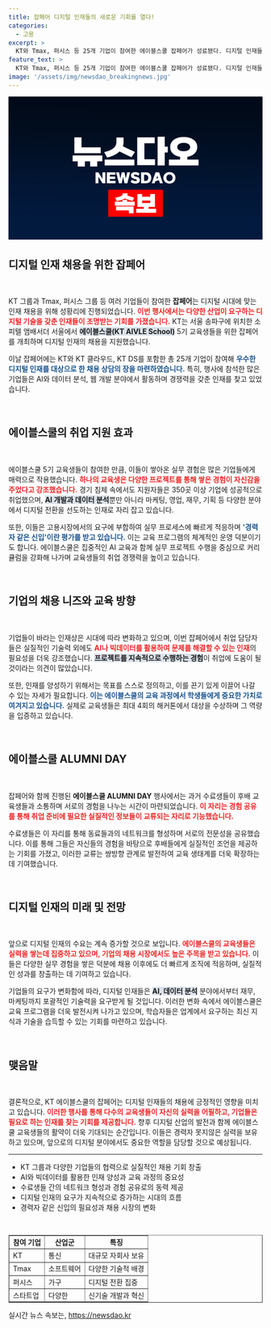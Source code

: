 ```yaml
---
title: 잡페어 디지털 인재들의 새로운 기회를 열다!
categories:
  - 고용
excerpt: >
  KT와 Tmax, 퍼시스 등 25개 기업이 참여한 에이블스쿨 잡페어가 성료됐다. 디지털 인재들의 취업 기회를 넓히기 위해 다양한 분야의 기업들이 현장에서 직접 채용 상담을 진행하며, AI와 데이터 분석 등 실무 경험이 돋보이는 교육생들이 경력자 같은 신입으로 주목받고 있다.
feature_text: >
  KT와 Tmax, 퍼시스 등 25개 기업이 참여한 에이블스쿨 잡페어가 성료됐다. 디지털 인재들의 취업 기회를 넓히기 위해 다양한 분야의 기업들이 현장에서 직접 채용 상담을 진행하며, AI와 데이터 분석 등 실무 경험이 돋보이는 교육생들이 경력자 같은 신입으로 주목받고 있다.
image: '/assets/img/newsdao_breakingnews.jpg'
---
```


<p><img src="/assets/img/newsdao_breakingnews.jpg" alt="pcversion 속보" /></p>

<h2 data-ke-size="size26">디지털 인재 채용을 위한 잡페어</h2>

<p data-ke-size="size16">&nbsp;</p>

<p>KT 그룹과 Tmax, 퍼시스 그룹 등 여러 기업들이 참여한 <b>잡페어</b>는 디지털 시대에 맞는 인재 채용을 위해 성황리에 진행되었습니다. <b><span style="color: #ee2323;">이번 행사에서는 다양한 산업이 요구하는 디지털 기술을 갖춘 인재들이 조명받는 기회를 가졌습니다.</span></b> KT는 서울 송파구에 위치한 소피텔 앰배서더 서울에서 <b><span style="background-color: #21538527;">에이블스쿨(KT AIVLE School)</span></b> 5기 교육생들을 위한 잡페어를 개최하며 디지털 인재의 채용을 지원했습니다. </p>

<p>이날 잡페어에는 KT와 KT 클라우드, KT DS를 포함한 총 25개 기업이 참여해 <b><span style="color: #1a5490;">우수한 디지털 인재를 대상으로 한 채용 상담의 장을 마련하였습니다.</span></b> 특히, 행사에 참석한 많은 기업들은 AI와 데이터 분석, 웹 개발 분야에서 활동하며 경쟁력을 갖춘 인재를 찾고 있었습니다. </p>

<p data-ke-size="size16">&nbsp;</p>

<h2 data-ke-size="size26">에이블스쿨의 취업 지원 효과</h2>

<p data-ke-size="size16">&nbsp;</p>

<p>에이블스쿨 5기 교육생들이 참여한 만큼, 이들이 쌓아온 실무 경험은 많은 기업들에게 매력으로 작용했습니다. <b><span style="color: #ee2323;">하나의 교육생은 다양한 프로젝트를 통해 쌓은 경험이 자신감을 주었다고 강조했습니다.</span></b> 경기 침체 속에서도 지원자들은 350곳 이상 기업에 성공적으로 취업했으며, <b><span style="background-color: #21538527;">AI 개발과 데이터 분석</span></b>뿐만 아니라 마케팅, 영업, 재무, 기획 등 다양한 분야에서 디지털 전환을 선도하는 인재로 자리 잡고 있습니다.</p>

<p>또한, 이들은 고용시장에서의 요구에 부합하여 실무 프로세스에 빠르게 적응하며 <b><span style="color: #1a5490;">'경력자 같은 신입'이란 평가를 받고 있습니다.</span></b> 이는 교육 프로그램의 체계적인 운영 덕분이기도 합니다. 에이블스쿨은 집중적인 AI 교육과 함께 실무 프로젝트 수행을 중심으로 커리큘럼을 강화해 나가며 교육생들의 취업 경쟁력을 높이고 있습니다. </p>

<p data-ke-size="size16">&nbsp;</p>

<h2 data-ke-size="size26">기업의 채용 니즈와 교육 방향</h2>

<p data-ke-size="size16">&nbsp;</p>

<p>기업들이 바라는 인재상은 시대에 따라 변화하고 있으며, 이번 잡페어에서 취업 담당자들은 실질적인 기술력 외에도 <b><span style="color: #ee2323;">AI나 빅데이터를 활용하여 문제를 해결할 수 있는 인재</span></b>의 필요성을 더욱 강조했습니다. <b><span style="background-color: #21538527;">프로젝트를 지속적으로 수행하는 경험</span></b>이 취업에 도움이 될 것이라는 의견이 많았습니다.</p>

<p>또한, 인재를 양성하기 위해서는 목표를 스스로 정의하고, 이를 끈기 있게 이끌어 나갈 수 있는 자세가 필요합니다. <b><span style="color: #1a5490;">이는 에이블스쿨의 교육 과정에서 학생들에게 중요한 가치로 여겨지고 있습니다.</span></b> 실제로 교육생들은 최대 4회의 해커톤에서 대상을 수상하며 그 역량을 입증하고 있습니다. </p>

<p data-ke-size="size16">&nbsp;</p>

<h2 data-ke-size="size26">에이블스쿨 ALUMNI DAY</h2>

<p data-ke-size="size16">&nbsp;</p>

<p>잡페어와 함께 진행된 <b>에이블스쿨 ALUMNI DAY</b> 행사에서는 과거 수료생들이 후배 교육생들과 소통하며 서로의 경험을 나누는 시간이 마련되었습니다. <b><span style="color: #ee2323;">이 자리는 경험 공유를 통해 취업 준비에 필요한 실질적인 정보들이 교류되는 자리로 기능했습니다.</span></b> </p>

<p>수료생들은 이 자리를 통해 동료들과의 네트워크를 형성하며 서로의 전문성을 공유했습니다. 이를 통해 그들은 자신들의 경험을 바탕으로 후배들에게 실질적인 조언을 제공하는 기회를 가졌고, 이러한 교류는 쌍방향 관계로 발전하여 교육 생태계를 더욱 확장하는 데 기여했습니다. </p>

<p data-ke-size="size16">&nbsp;</p>

<h2 data-ke-size="size26">디지털 인재의 미래 및 전망</h2>

<p data-ke-size="size16">&nbsp;</p>

<p>앞으로 디지털 인재의 수요는 계속 증가할 것으로 보입니다. <b><span style="color: #ee2323;">에이블스쿨의 교육생들은 실력을 쌓는데 집중하고 있으며, 기업의 채용 시장에서도 높은 주목을 받고 있습니다.</span></b> 이들은 다양한 실무 경험을 쌓은 덕분에 채용 이후에도 더 빠르게 조직에 적응하며, 실질적인 성과를 창출하는 데 기여하고 있습니다.</p>

<p>기업들의 요구가 변화함에 따라, 디지털 인재들은 <b><span style="background-color: #21538527;">AI, 데이터 분석</span></b> 분야에서부터 재무, 마케팅까지 포괄적인 기술력을 요구받게 될 것입니다. 이러한 변화 속에서 에이블스쿨은 교육 프로그램을 더욱 발전시켜 나가고 있으며, 학습자들은 업계에서 요구하는 최신 지식과 기술을 습득할 수 있는 기회를 마련하고 있습니다.</p>

<p data-ke-size="size16">&nbsp;</p>

<h2 data-ke-size="size26">맺음말</h2>

<p data-ke-size="size16">&nbsp;</p>

<p>결론적으로, KT 에이블스쿨의 잡페어는 디지털 인재들의 채용에 긍정적인 영향을 미치고 있습니다. <b><span style="color: #ee2323;">이러한 행사를 통해 다수의 교육생들이 자신의 실력을 어필하고, 기업들은 필요로 하는 인재를 찾는 기회를 제공합니다.</span></b> 향후 디지털 산업의 발전과 함께 에이블스쿨 교육생들의 활약이 더욱 기대되는 순간입니다. 이들은 경력자 못지않은 실력을 보유하고 있으며, 앞으로의 디지털 분야에서도 중요한 역할을 담당할 것으로 예상됩니다.</p>

<hr>

<ul>
    <li>KT 그룹과 다양한 기업들의 협력으로 실질적인 채용 기회 창출</li>
    <li>AI와 빅데이터를 활용한 인재 양성과 교육 과정의 중요성</li>
    <li>수료생들 간의 네트워크 형성과 경험 공유로의 동력 제공</li>
    <li>디지털 인재의 요구가 지속적으로 증가하는 시대의 흐름</li>
    <li>경력자 같은 신입의 필요성과 채용 시장의 변화</li>
</ul>

<p data-ke-size="size16">&nbsp;</p>

<table style="border-collapse: collapse; width: 100%;" border="1">
    <tbody>
        <tr>
            <td style="text-align: center; height: 17px;"><b>참여 기업</b></td>
            <td style="text-align: center; height: 17px;"><b>산업군</b></td>
            <td style="text-align: center; height: 17px;"><b>특징</b></td>
        </tr>
        <tr>
            <td style="height: 17px;">KT</td>
            <td style="height: 17px;">통신</td>
            <td style="height: 17px;">대규모 자회사 보유</td>
        </tr>
        <tr>
            <td style="height: 17px;">Tmax</td>
            <td style="height: 17px;">소프트웨어</td>
            <td style="height: 17px;">다양한 기술적 배경</td>
        </tr>
        <tr>
            <td style="height: 17px;">퍼시스</td>
            <td style="height: 17px;">가구</td>
            <td style="height: 17px;">디지털 전환 집중</td>
        </tr>
        <tr>
            <td style="height: 17px;">스타트업</td>
            <td style="height: 17px;">다양한</td>
            <td style="height: 17px;">신기술 개발과 혁신</td>
        </tr>
    </tbody>
</table>
실시간 뉴스 속보는, <a href="https://newsdao.kr" rel="dofollow">https://newsdao.kr</a>


